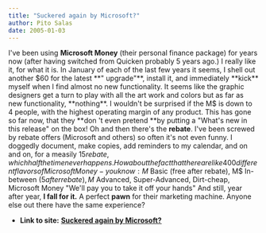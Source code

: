 ```yaml
---
title: "Suckered again by Microsoft?"
author: Pito Salas
date: 2005-01-03
---
```


I've been using **Microsoft Money** (their personal finance package) for years
now (after having switched from Quicken probably 5 years ago.) I really like
it, for what it is.  In January of each of the last few years it seems, I
shell out another $60 for the latest **" upgrade"**, install it, and
immediately **kick** myself when I find almost no new functionality.  It seems
like the graphic designers get a turn to play with all the art work and colors
but as far as new functionality, **nothing**. I wouldn't be surprised if the
M$ is down to 4 people, with the highest operating margin of any product. This
has gone so far now, that they **don 't even pretend **by putting a "What's
new in this release" on the box! Oh and then there's the **rebate**. I've been
screwed by rebate offers (Microsoft and others) so often it's not even funny.
I doggedly document, make copies, add reminders to my calendar, and on and on,
for a measily $15 rebate, which half the time never happens. How about the
fact that there are like 400 different flavors of Microsoft Money - you know:
M$ Basic (free after rebate), M$ In-between ($5 after rebate), M$ Advanced,
Super-Advanced, Dirt-cheap, Microsoft Money "We'll pay you to take it off your
hands" And still, year after year, **I fall for it.** A perfect **pawn** for
their marketing machine. Anyone else out there have the same experience?


* **Link to site:** **[Suckered again by Microsoft?](None)**
